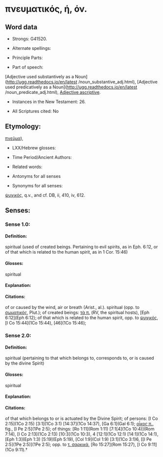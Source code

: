 # πνευματικός, ή, όν.

<!-- Status: S2=NeedsReview -->
<!-- Lexica used for edits: BDAG, FFM, LN, A-S -->

## Word data

* Strongs: G41520.

* Alternate spellings:



* Principle Parts: 


* Part of speech: 

[Adjective used substantively as a Noun](http://ugg.readthedocs.io/en/latest
/noun_substantive_adj.html),
[Adjective used predicatively as a Noun](http://ugg.readthedocs.io/en/latest
/noun_predicate_adj.html),
[Adjective ascriptive](http://ugg.readthedocs.io/en/latest/adjective_ascriptive.html).

* Instances in the New Testament: 26.

* All Scriptures cited: No

## Etymology: 

[πνεῦμα]()),

* LXX/Hebrew glosses: 


* Time Period/Ancient Authors: 


* Related words: 

* Antonyms for all senses

* Synonyms for all senses: 

 [ψυχικός](../G55910/01.md), q.v., and cf. DB, ii, 410, iv, 612.

## Senses: 


### Sense  1.0: 

#### Definition: 

spiritual (used of created beings.  Pertaining to evil spirits, as in Eph. 6:12, or of that which is related to the human spirit, as in 1 Cor. 15:46)

#### Glosses:

spiritual

#### Explanation:


#### Citations: 

of or caused by the wind, air or breath (Arist., al.). spiritual (opp. to [σωματικός](), Plut.); of created beings: [τὰ π.]() (RV, the spiritual hosts), [Eph 6:12](Eph 6:12); of that which is related to the human spirit, opp. to [ψυχικός](), [I Co 15:44](1Co 15:44), [46](1Co 15:46);


### Sense  2.0: 

#### Definition: 

spiritual (pertaining to that which belongs to, corresponds to, or is caused by the divine Spirit)

#### Glosses:

spiritual

#### Explanation:


#### Citations: 

of that which belongs to or is actuated by the Divine Spirit; of persons: [I Co 2:15](1Co 2:15) [3:1](1Co 3:1) [14:37](1Co 14:37), [Ga 6:1](Gal 6:1); [οἶκος π.](), fig., [I Pe 2:5](1Pe 2:5); of things: [Ro 1:11](Rom 1:11) [7:1[4](1Co 10:4)](Rom 7:14), [I Co 2:13](1Co 2:13) [10:3](1Co 10:3), 4 [12:1](1Co 12:1) [14:1](1Co 14:1), [Eph 1:3](Eph 1:3) [5:19](Eph 5:19), [Col 1:9](Col 1:9) [3:1](1Co 3:1)6, [[I Pe 2:5](1Pe 2:5)](1Pe 2:5); opp. to [τ. σαρκικά](), [Ro 15:27](Rom 15:27), [I Co 9:11](1Co 9:11).†